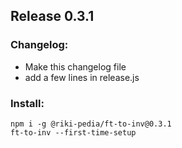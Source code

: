 <!-- just a file to make the releases from for the automation script -->
<!-- edit this per release -->
## Release 0.3.1
### Changelog: 
- Make this changelog file
- add a few lines in release.js
### Install:
```
npm i -g @riki-pedia/ft-to-inv@0.3.1
ft-to-inv --first-time-setup
```
